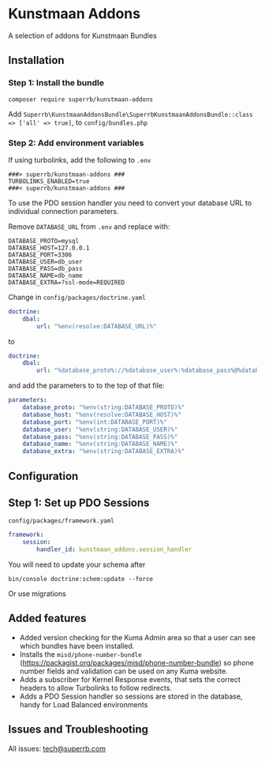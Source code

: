 # Kunstmaan Addons

A selection of addons for Kunstmaan Bundles

## Installation

### Step 1: Install the bundle

```
composer require superrb/kunstmaan-addons
```

Add `Superrb\KunstmaanAddonsBundle\SuperrbKunstmaanAddonsBundle::class => ['all' => true]`, to `config/bundles.php`

### Step 2: Add environment variables

If using turbolinks, add the following to `.env`

```dotenv
###> superrb/kunstmaan-addons ###
TURBOLINKS_ENABLED=true
###< superrb/kunstmaan-addons ###
```

To use the PDO session handler you need to convert your database URL to individual connection parameters.

Remove `DATABASE_URL` from `.env` and replace with:

```dotenv
DATABASE_PROTO=mysql
DATABASE_HOST=127.0.0.1
DATABASE_PORT=3306
DATABASE_USER=db_user
DATABASE_PASS=db_pass
DATABASE_NAME=db_name
DATABASE_EXTRA=?ssl-mode=REQUIRED
```

Change in `config/packages/doctrine.yaml`

```yaml
doctrine:
    dbal:
        url: "%env(resolve:DATABASE_URL)%"
```
to
```yaml
doctrine:
    dbal:
        url: "%database_proto%://%database_user%:%database_pass%@%database_host%:%database_port%/%database_name%%database_extra%"
```

and add the parameters to to the top of that file:

```yaml
parameters:
    database_proto: "%env(string:DATABASE_PROTO)%"
    database_host: "%env(resolve:DATABASE_HOST)%"
    database_port: "%env(int:DATABASE_PORT)%"
    database_user: "%env(string:DATABASE_USER)%"
    database_pass: "%env(string:DATABASE_PASS)%"
    database_name: "%env(string:DATABASE_NAME)%"
    database_extra: "%env(string:DATABASE_EXTRA)%"
```

## Configuration

## Step 1: Set up PDO Sessions

`config/packages/framework.yaml`

```yaml
framework:
    session:
        handler_id: kunstmaan_addons.session_handler
```

You will need to update your schema after

`bin/console doctrine:schem:update --force`

Or use migrations

## Added features

- Added version checking for the Kuma Admin area so that a user can see which bundles have been installed.
- Installs the `misd/phone-number-bundle` (https://packagist.org/packages/misd/phone-number-bundle) so phone number fields and validation can be used on any Kuma website.
- Adds a subscriber for Kernel Response events, that sets the correct headers to allow Turbolinks to follow redirects.
- Adds a PDO Session handler so sessions are stored in the database, handy for Load Balanced environments

## Issues and Troubleshooting
All issues: tech@superrb.com
